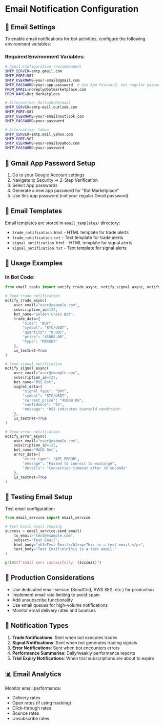 # Email Notification Configuration

## 📧 Email Settings

To enable email notifications for bot activities, configure the following environment variables:

### Required Environment Variables:

```bash
# Gmail Configuration (recommended)
SMTP_SERVER=smtp.gmail.com
SMTP_PORT=587
SMTP_USERNAME=your-email@gmail.com
SMTP_PASSWORD=your-app-password  # Use App Password, not regular password
FROM_EMAIL=noreply@botmarketplace.com
FROM_NAME=Bot Marketplace

# Alternative: Outlook/Hotmail
SMTP_SERVER=smtp-mail.outlook.com
SMTP_PORT=587
SMTP_USERNAME=your-email@outlook.com
SMTP_PASSWORD=your-password

# Alternative: Yahoo
SMTP_SERVER=smtp.mail.yahoo.com
SMTP_PORT=587
SMTP_USERNAME=your-email@yahoo.com
SMTP_PASSWORD=your-password
```

## 🔐 Gmail App Password Setup

1. Go to your Google Account settings
2. Navigate to Security → 2-Step Verification
3. Select App passwords
4. Generate a new app password for "Bot Marketplace"
5. Use this app password (not your regular Gmail password)

## 📝 Email Templates

Email templates are stored in `email_templates/` directory:
- `trade_notification.html` - HTML template for trade alerts
- `trade_notification.txt` - Text template for trade alerts  
- `signal_notification.html` - HTML template for signal alerts
- `signal_notification.txt` - Text template for signal alerts

## 🚀 Usage Examples

### In Bot Code:
```python
from email_tasks import notify_trade_async, notify_signal_async, notify_error_async

# Send trade notification
notify_trade_async(
    user_email="user@example.com",
    subscription_id=123,
    bot_name="Golden Cross Bot",
    trade_data={
        "side": "BUY",
        "symbol": "BTC/USDT",
        "quantity": "0.001",
        "price": "45000.00",
        "type": "MARKET"
    },
    is_testnet=True
)

# Send signal notification  
notify_signal_async(
    user_email="user@example.com",
    subscription_id=123,
    bot_name="RSI Bot",
    signal_data={
        "signal_type": "BUY",
        "symbol": "BTC/USDT",
        "current_price": "45000.00",
        "confidence": "85",
        "message": "RSI indicates oversold condition"
    },
    is_testnet=True
)

# Send error notification
notify_error_async(
    user_email="user@example.com",
    subscription_id=123,
    bot_name="MACD Bot",
    error_data={
        "error_type": "API_ERROR",
        "message": "Failed to connect to exchange",
        "details": "Connection timeout after 30 seconds"
    },
    is_testnet=True
)
```

## 🔧 Testing Email Setup

Test email configuration:
```python
from email_service import email_service

# Test basic email sending
success = email_service.send_email(
    to_email="test@example.com",
    subject="Test Email",
    html_body="<h1>Test Email</h1><p>This is a test email.</p>",
    text_body="Test Email\n\nThis is a test email."
)

print(f"Email sent successfully: {success}")
```

## 🚨 Production Considerations

- Use dedicated email service (SendGrid, AWS SES, etc.) for production
- Implement email rate limiting to avoid spam
- Add unsubscribe functionality
- Use email queues for high-volume notifications
- Monitor email delivery rates and bounces

## 🎯 Notification Types

1. **Trade Notifications**: Sent when bot executes trades
2. **Signal Notifications**: Sent when bot generates trading signals
3. **Error Notifications**: Sent when bot encounters errors
4. **Performance Summaries**: Daily/weekly performance reports
5. **Trial Expiry Notifications**: When trial subscriptions are about to expire

## 📊 Email Analytics

Monitor email performance:
- Delivery rates
- Open rates (if using tracking)
- Click-through rates
- Bounce rates
- Unsubscribe rates 